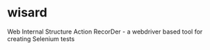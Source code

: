 wisard
======

Web Internal Structure Action RecorDer - a webdriver based tool for creating Selenium tests
